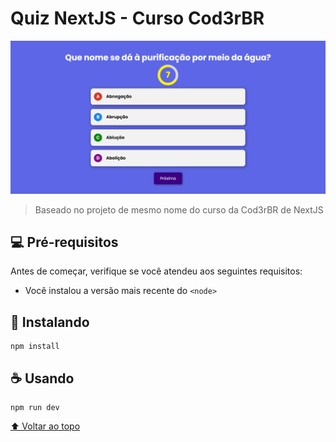 
# Quiz NextJS - Curso Cod3rBR

<img src="/public/home.png" alt="exemplo imagem">

> Baseado no projeto de mesmo nome do curso da Cod3rBR de NextJS

## 💻 Pré-requisitos

Antes de começar, verifique se você atendeu aos seguintes requisitos:
* Você instalou a versão mais recente do `<node>`

## 🚀 Instalando 

```
npm install
```

## ☕ Usando 

```
npm run dev
```

[⬆ Voltar ao topo](#nome-do-projeto)<br>